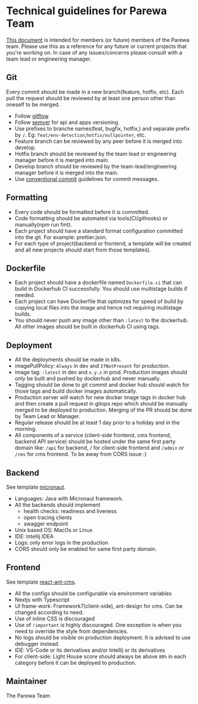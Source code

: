 # Technical guidelines for Parewa Team

[This document](https://hamropatro.github.io/guidelines/) is intended for members (or future) members of the Parewa team. Please use this as a reference for any future or current projects that you're working on. In case of any issues/concerns please consult with a team lead or engineering manager.

## Git

Every commit should be made in a new branch(feature, hotfix, etc). Each pull
the request should be reviewed by at least one person other than oneself to be
merged.

- Follow [gitflow](https://www.atlassian.com/git/tutorials/comparing-workflows/gitflow-workflow)
- Follow [semver](https://semver.org/) for api and apps versioning.
- Use prefixes to branche names(feat, bugfix, hotfix,) and separate prefix by ``/``. Eg: `feat/env-detection`,`hotfix/nullpointer`, etc.
- Feature branch can be reviewed by any peer before it is merged into develop.
- Hotfix branch should be reviewed by the team lead or engineering manager before it is merged into main.
- Develop branch should be reviewed by the team-lead/engineering manager before it is merged into the main.
- Use [conventional commit](https://www.conventionalcommits.org/en/v1.0.0/) guidelines for commit messages.

## Formatting

- Every code should be formatted before it is committed.
- Code formatting should be automated via tools(CI/githooks) or manually(npm run fmt).
- Each project should have a standard format configuration committed into the git.
  For example: prettier.json.
- For each type of project(backend or frontend, a template will be created and
  all new projects should start from those templates).

## Dockerfile

- Each project should have a dockerfile named `Dockerfile.ci` that can build in
  Dockerhub CI successfully. You should use multistage builds if needed.
- Each project can have Dockerfile that optimizes for speed of build by copying local files into the image and hence not requiring multistage builds.
- You should never push any image other than `:latest` to the dockerhub. All other images should be built in dockerhub CI using tags.

## Deployment

- All the deployments should be made in k8s.
- imagePullPolicy: `Always` in dev and `IfNotPresent` for production.
- image tag: `:latest` in dev and `x.y.z` in prod. Production images should only be built and pushed by dockerhub and never manually.
- Tagging should be done to git commit and docker hub should watch for those tags and build docker images automatically.
- Production server will watch for new docker image tags in docker hub and then create a pull request in gitops repo which should be manually merged to be deployed to production. Merging of the PR should be done by Team Lead or Manager.
- Regular release should be at least 1 day prior to a holiday and in the morning.
- All components of a service (client-side frontend, cms frontend, backend API service) should be hosted under the same first party domain like: `/api` for backend, / for client-side frontend and `/admin` or `/cms` for cms frontend. To be away from CORS issue :)

## Backend

See template [micronaut](https://github.com/hamropatro/micronaut).

- Languages: Java with Micronaut framework.
- All the backends should implement
  - health checks: readiness and liveness
  - open tracing clients
  - swagger endpoint
- Unix based OS: MacOs or Linux
- IDE: Intellij IDEA
- Logs: only error logs in the production
- CORS should only be enabled for same first party domain.

## Frontend

See template [react-ant-cms](https://github.com/hamropatro/react-ant-cms).

- All the configs should be configurable via environment variables
- Nextjs with Typescript
- UI frame-work: Framework7(client-side), ant-design for cms. Can be changed according to need.
- Use of inline CSS is discouraged
- Use of `!important` is highly discouraged. One exception is when you need to override the style from dependencies.
- No logs should be visible on production deployment. It is advised to use debugger instead.
- IDE: VS-Code or its derivatives and/or Intellij or its derivatives
- For client-side: Light House score should always be above `80%` in each category before it can be deployed to production.

## Maintainer

The Parewa Team
